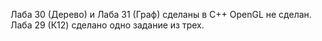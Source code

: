 Лаба 30 (Дерево) и Лаба 31 (Граф)  сделаны в С++  OpenGL  не сделан.
Лаба 29 (К12) сделано одно задание из трех.
